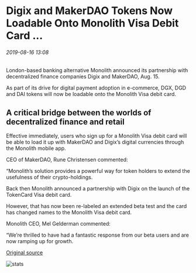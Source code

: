 # Digix and MakerDAO Tokens Now Loadable Onto Monolith Visa Debit Card ...

###### 2019-08-16 13:08

London-based banking alternative Monolith announced its partnership with decentralized finance companies Digix and MakerDAO, Aug. 15.

As part of its drive for digital payment adoption in e-commerce, DGX, DGD and DAI tokens will now be loadable onto the Monolith Visa debit card.

## A critical bridge between the worlds of decentralized finance and retail

Effective immediately, users who sign up for a Monolith Visa debit card will be able to load it up with MakerDAO and Digix’s digital currencies through the Monolith mobile app.

CEO of MakerDAO, Rune Christensen commented:

“Monolith’s solution provides a powerful way for token holders to extend the usefulness of their crypto-holdings.

Back then Monolith announced a partnership with Digix on the launch of the TokenCard Visa debit card.

However, that has now been re-labeled an extended beta test and the card has changed names to the Monolith Visa debit card.

Monolith CEO, Mel Gelderman commented:

“We’re thrilled to have had a fantastic response from our beta users and are now ramping up for growth.

[Original source](https://cointelegraph.com/news/digix-and-makerdao-tokens-now-loadable-onto-monolith-visa-debit-card)

![stats](https://c.statcounter.com/11760860/0/a89fa40b/1/ "stats")
